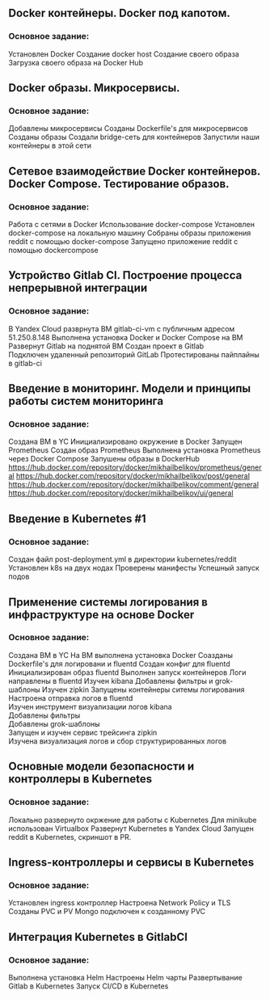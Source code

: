 ## Docker контейнеры. Docker под капотом.

### Основное задание:
Установлен Docker
Создание docker host
Создание своего образа
Загрузка своего образа на Docker Hub

## Docker образы. Микросервисы.

### Основное задание:
Добавлены микросервисы
Созданы Dockerfile's для микросервисов
Созданы образы
Создали bridge-сеть для контейнеров
Запустили наши контейнеры в этой сети

## Сетевое взаимодействие Docker контейнеров. Docker Compose. Тестирование образов.

### Основное задание:
Работа с сетями в Docker
Использование docker-compose
Установлен docker-compose на локальную машину
Собраны образы приложения reddit с помощью docker-compose
Запущено приложение reddit с помощью dockercompose

## Устройство Gitlab CI. Построение процесса непрерывной интеграции  

### Основное задание:  
В Yandex Cloud разврнута ВМ gitlab-ci-vm с публичным адресом 51.250.8.148
Выполнена установка Docker и Docker Compose на ВМ
Развернут Gitlab на поднятой ВМ
Создан проект в Gitlab  
Подключен удаленный репозиторий GitLab 
Протестированы пайплайны в gitlab-ci

## Введение в мониторинг. Модели и принципы работы систем мониторинга  

### Основное задание: 
Создана ВМ в YC
Инициализировано окружение в Docker
Запущен Prometheus
Создан образ Prometheus
Выполнена установка Prometheus через Docker Compose
Запушены образы в DockerHub
https://hub.docker.com/repository/docker/mikhailbelikov/prometheus/general
https://hub.docker.com/repository/docker/mikhailbelikov/post/general
https://hub.docker.com/repository/docker/mikhailbelikov/comment/general
https://hub.docker.com/repository/docker/mikhailbelikov/ui/general

## Введение в Kubernetes #1   

### Основное задание:  
Создан файл post-deployment.yml в директории kubernetes/reddit
Установлен k8s на двух нодах
Проверены манифесты
Успешный запуск подов

## Применение системы логирования в инфраструктуре на основе Docker     

### Основное задание: 
Создана ВМ в YC
На ВМ выполнена установка Docker
Соазданы Dockerfile's для логировани и fluentd
Создан конфиг для fluentd  
Инициализирован образ fluentd
Выполнен запуск контейнеров
Логи направлены в fluentd
Изучен kibana
Добавлены фильтры и grok-шаблоны
Изучен zipkin
Запущены контейнеры ситемы логирования  
Настроена отправка логов в fluentd  
Изучен инструмент визуализации логов kibana  
Добавлены фильтры  
Добавлены grok-шаблоны  
Запущен и изучен сервис трейсинга zipkin  
Изучена визуализация логов и сбор структурированных логов

## Основные модели безопасности и контроллеры в Kubernetes

### Основное задание:
Локально развернуто окржение для работы с Kubernetes
Для minikube использован Virtualbox
Развернут Kubernetes в Yandex Cloud
Запущен reddit в Kubernetes, скриншот в PR.

## Ingress-контроллеры и сервисы в Kubernetes

### Основное задание:
Установлен ingress контроллер
Настроена Network Policy и TLS
Созданы PVC и PV
Mongo подключен к созданному PVC

## Интеграция Kubernetes в GitlabCI

### Основное задание:
Выполнена установка Helm
Настроены Helm чарты
Развертывание Gitlab в Kubernetes
Запуск CI/CD в Kubernetes
